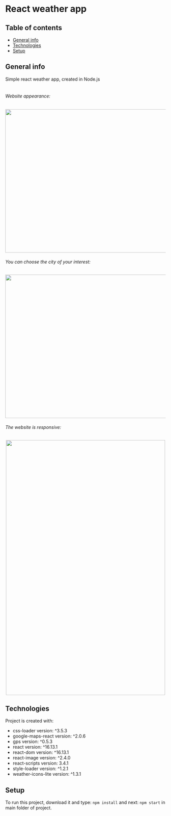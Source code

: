 # React weather app

## Table of contents
* [General info](#general-info)
* [Technologies](#technologies)
* [Setup](#setup)

## General info
Simple react weather app, created in Node.js<br><br>
###### Website appearance:
<img align="center" width="1300" height="450" src="https://github.com/KrEron/React_weather-app/blob/master/website1.PNG"/>
<h6> You can choose the city of your interest:</h6>
<img align="center" width="1300" height="450" src="https://github.com/KrEron/React_weather-app/blob/master/website2.PNG"/>
<h6> The website is responsive:</h6>
<p align="center">
<img width="500" height="800" src="https://github.com/KrEron/React_weather-app/blob/master/website3.PNG"/>
 </p>

## Technologies
Project is created with:
* css-loader version: ^3.5.3
* google-maps-react version: ^2.0.6
* gps version: ^0.5.3
* react version: ^16.13.1
* react-dom version: ^16.13.1
* react-image version: ^2.4.0
* react-scripts version: 3.4.1
* style-loader version: ^1.2.1
* weather-icons-lite version: ^1.3.1


## Setup
To run this project, download it and type: `npm install` and next: `npm start` in main folder of project.

